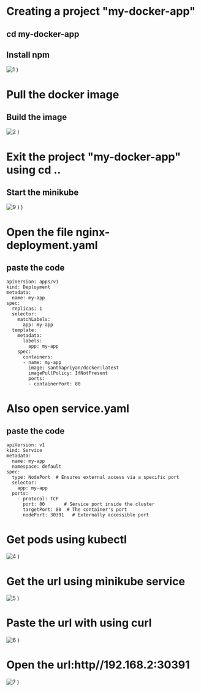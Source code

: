 # Creating a project "my-docker-app"
## cd my-docker-app
## Install npm
![1](https://github.com/user-attachments/assets/a34e6736-031e-42ee-b751-e05455591881)
)
# Pull the docker image
## Build the image
![2](https://github.com/user-attachments/assets/97c8c7f6-8235-4ae2-9cd1-b2402694cd0f)
)
# Exit the project "my-docker-app" using cd ..
## Start the minikube
![9](https://github.com/user-attachments/assets/d8e217b7-1c7e-4f67-9bfd-bb067ca612e0)
)
)
# Open the file nginx-deployment.yaml
## paste the code
```
apiVersion: apps/v1
kind: Deployment
metadata:
  name: my-app
spec:
  replicas: 1
  selector:
    matchLabels:
      app: my-app
  template:
    metadata:
      labels:
        app: my-app
    spec:
      containers:
      - name: my-app
        image: santhapriyan/docker:latest
        imagePullPolicy: IfNotPresent
        ports:
        - containerPort: 80
```
# Also open service.yaml
## paste the code
```
apiVersion: v1
kind: Service
metadata:
  name: my-app
  namespace: default
spec:
  type: NodePort  # Ensures external access via a specific port
  selector:
    app: my-app
  ports:
    - protocol: TCP
      port: 80       # Service port inside the cluster
      targetPort: 80  # The container's port
      nodePort: 30391   # Externally accessible port
```
# Get pods using kubectl
![4](https://github.com/user-attachments/assets/31b77058-50ce-42dd-b9c3-a16f568f2f46)
)
# Get the url using minikube service
![5](https://github.com/user-attachments/assets/7d1b1d82-6c19-4944-bc6c-bda02ccbff10)
)
# Paste the url with using curl
![6](https://github.com/user-attachments/assets/df54dda4-c070-4218-b45c-75643ad1fde5)
)
# Open the url:http//192.168.2:30391
![7](https://github.com/user-attachments/assets/6328fc25-2c7f-4b75-9517-8a346fb7b466)
)

